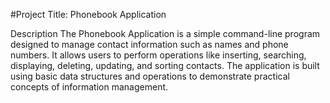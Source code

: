 #Project Title: Phonebook Application

Description
The Phonebook Application is a simple command-line program designed to manage contact information such as names and phone numbers. It allows users to perform operations like inserting, searching, displaying, deleting, updating, and sorting contacts. The application is built using basic data structures and operations to demonstrate practical concepts of information management.
